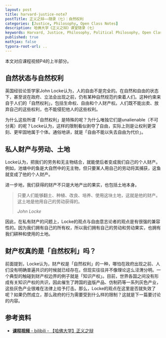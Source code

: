 ```yaml
---
layout: post
title: harvard-justice-note7
postTitle: 正义之辩——随录（七）：自然权利
categories: [Justice, Philosophy, Open Class Notes]
description: 哈佛大学《正义之辩》课堂随录（七）
keywords: Harvard, Justice, Philosophy, Political Philosophy, Open Class Notes
published: true
mathjax: false
typora-root-url: ..
---
```


本文对应课程视频P4的上半部分。

## 自然状态与自然权利

英国经验论哲学家John Locke认为，人的自由不是完全的。在自然和自由的状态下，甚至说在政府、立法会出现之前，仍有某种自然规范约束着人们。这种约束来自于人们的「自然权利」，包括生命权、自由和个人财产权。人们既不能出卖、放弃自己的这些权利，也不能侵犯他人的这些权利。

为什么这些所谓「自然权利」是特殊的呢？为什么唯独它们是unalienable（不可分离）的呢？Locke认为，这样的限制看似剥夺了自由，实际上则是让权利更深刻、更牢固地属于个体。通俗地讲，就是「自由不能以失去自由为代价」。

## 私人财产与劳动、土地

Locke认为，把我们的劳务和无主物结合，就能使后者变成我们自己的个人财产。例如，池塘中的鱼是大自然中的无主物，但只要某人用自己的劳动将其捕获，这鱼就变成了他的个人财产。

进一步地，我们获得的财产不只是大地产出的果实，也包括土地本身。

> 只要人们能够翻土、种植、改良、培养、使用这块土地，这就是他的财产。这土地是他用自己的劳动获得的。
>
> *John Locke*

因此，在私有财产的问题上，Locke的观点与自由意志论者的观点是有很强的兼容性的。因为我们拥有自己的所有权，所以我们拥有自己的劳动和劳动果实，也拥有我们耕种和使用的土地。

## 财产权真的是「自然权利」吗？

前面提到，Locke认为，财产权是「自然权利」的一种，哪怕在政府出现之前、人们没有明确普遍共识的时候就已经存在。但现实往往并不像理论这么泾渭分明。一个典型的触碰到财产权边界的例子就是「知识产权」。目前，世界各国之间没有形成有关知识产权的共识，因此催生了跨国的盗版产品、仿制药等一系列灰色产业，这些灰色产业很难在法律上给予打击。那么，Locke的观点在这里是否就失效了呢？如果仍然成立，那么政府的行为需要受到什么样的限制？这就是下一篇要讨论的内容。

## 参考资料

- [**课程视频** - bilibili - 【哈佛大学】正义之辩](https://www.bilibili.com/video/BV1jZ4y1x7SL)
